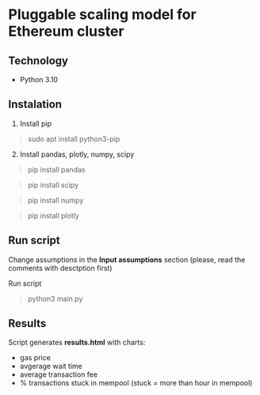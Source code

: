 # Pluggable scaling model for Ethereum cluster

## Technology
- Python 3.10

## Instalation
1. Install pip 
> sudo apt install python3-pip
2. Install pandas, plotly, numpy, scipy
> pip install pandas

> pip install scipy

> pip install numpy

> pip install plotly

## Run script
Change assumptions in the **Input assumptions** section (please, read the comments with desctption first)

Run script 
> python3 main.py

## Results
Script generates **results.html** with charts:
- gas price
- avgerage wait time
- average transaction fee
- % transactions stuck in mempool (stuck = more than hour in mempool)